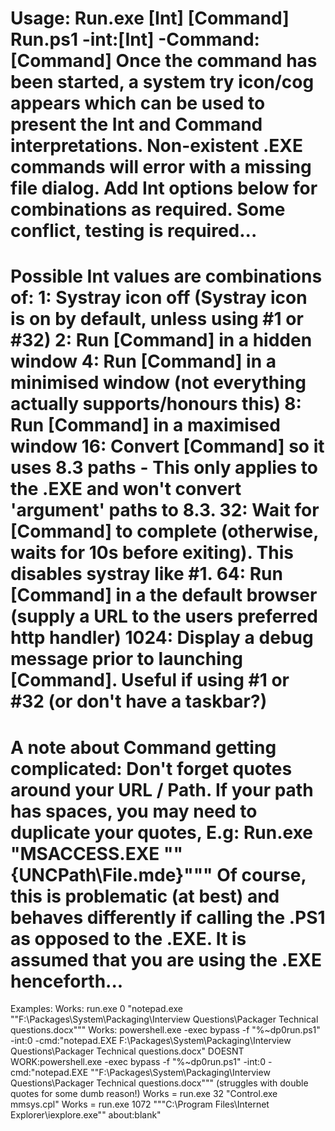 Usage:
    Run.exe [Int] [Command]
    Run.ps1 -int:[Int] -Command:[Command]
Once the command has been started, a system try icon/cog appears which can be used to present the Int and Command interpretations.
Non-existent .EXE commands will error with a missing file dialog.
Add Int options below for combinations as required.  Some conflict, testing is required...
==============================================================================


Possible Int values are combinations of:
    1: Systray icon off (Systray icon is on by default, unless using #1 or #32)
    2: Run [Command] in a hidden window
    4: Run [Command] in a minimised window (not everything actually supports/honours this)
    8: Run [Command] in a maximised window
    16: Convert [Command] so it uses 8.3 paths - This only applies to the .EXE and won't convert 'argument' paths to 8.3.
    32: Wait for [Command] to complete (otherwise, waits for 10s before exiting).  This disables systray like #1.
    64: Run [Command] in a the default browser (supply a URL to the users preferred http handler)
  1024: Display a debug message prior to launching [Command].  Useful if using #1 or #32 (or don't have a taskbar?)
==============================================================================
  

A note about Command getting complicated:
Don't forget quotes around your URL / Path. If your path has spaces, you may need to duplicate your quotes, E.g:
    Run.exe "MSACCESS.EXE ""{UNCPath\File.mde}"""
Of course, this is problematic (at best) and behaves differently if calling the .PS1 as opposed to the .EXE.  It is assumed that you are using the .EXE henceforth...
==============================================================================


Examples:
Works: run.exe 0 "notepad.exe ""F:\Packages\System\Packaging\Interview Questions\Packager Technical questions.docx"""
Works: powershell.exe -exec bypass -f "%~dp0run.ps1" -int:0 -cmd:"notepad.EXE F:\Packages\System\Packaging\Interview Questions\Packager Technical questions.docx"
DOESNT WORK:powershell.exe -exec bypass -f "%~dp0run.ps1" -int:0 -cmd:"notepad.EXE ""F:\Packages\System\Packaging\Interview Questions\Packager Technical questions.docx"""
    (struggles with double quotes for some dumb reason!)
Works = run.exe 32 "Control.exe mmsys.cpl"
Works = run.exe 1072 """C:\Program Files\Internet Explorer\iexplore.exe"" about:blank"

